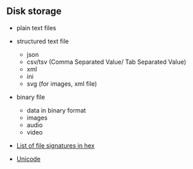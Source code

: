 ## Disk storage

- plain text files
- structured text file
  - json
  - csv/tsv (Comma Separated Value/ Tab Separated Value)
  - xml
  - ini
  - svg (for images, xml file)

- binary file
  - data in binary format
  - images
  - audio
  - video

- [List of file signatures in hex](https://en.wikipedia.org/wiki/List_of_file_signatures)

- [Unicode](https://home.unicode.org/)
